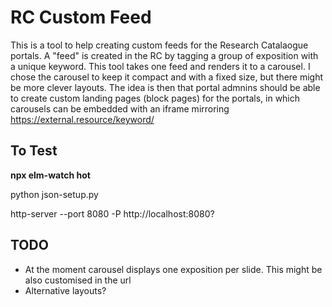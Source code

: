 # RC Custom Feed

This is a tool to help creating custom feeds for the Research Catalaogue portals. A "feed" is created in the RC by tagging a group of exposition with a unique keyword. This tool takes one feed and renders it to a carousel. I chose the carousel to keep it compact and with a fixed size, but there might be more clever layouts. The idea is then that portal admnins should be able to create custom landing pages (block pages) for the portals, in which carousels can be embedded with an iframe mirroring https://external.resource/keyword/

## To Test


__npx elm-watch hot__

python json-setup.py

http-server --port 8080 -P http://localhost:8080?



## TODO
- At the moment carousel displays one exposition per slide. This might be also customised in the url
- Alternative layouts?
